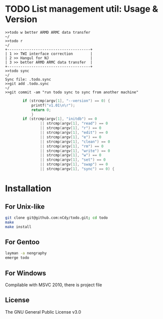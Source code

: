 TODO List management util: Usage & Version
==========================================

```shell
>>todo w better ARMD ARMC data transfer                                                           ~/
>>todo r                                                                                          ~/
+--------------------------------------+
| 1 >> TWI interface correction        |
| 2 >> Hangul for NJ                   |
| 3 >> better ARMD ARMC data transfer  |
+--------------------------------------+
>>todo sync                                                                                       ~/
Sync file: .todo.sync
>>git add .todo.sync                                                                              ~/
>>git commit -am "run todo sync to sync from another machine"      
```

```c
        if (strcmp(argv[1], "--version") == 0) {
            printf("v1.01\n\r");
            return 0;
            }
        if (strcmp(argv[1], "initdb") == 0
                || strcmp(argv[1], "read") == 0
                || strcmp(argv[1], "r") == 0
                || strcmp(argv[1], "edit") == 0
                || strcmp(argv[1], "e") == 0
                || strcmp(argv[1], "clean") == 0
                || strcmp(argv[1], "rm") == 0
                || strcmp(argv[1], "write") == 0
                || strcmp(argv[1], "w") == 0
                || strcmp(argv[1], "set") == 0
                || strcmp(argv[1], "swap") == 0
                || strcmp(argv[1], "sync") == 0) {
```

Installation
============

For Unix-like
---------
```bash
git clone git@github.com:nCdy/todo.git; cd todo
make
make install
```

For Gentoo
----------
```bash
layman -a nengraphy
emerge todo
```

For Windows
----------
Compilable with MSVC 2010, there is project file

License
-------

The GNU General Public License v3.0

